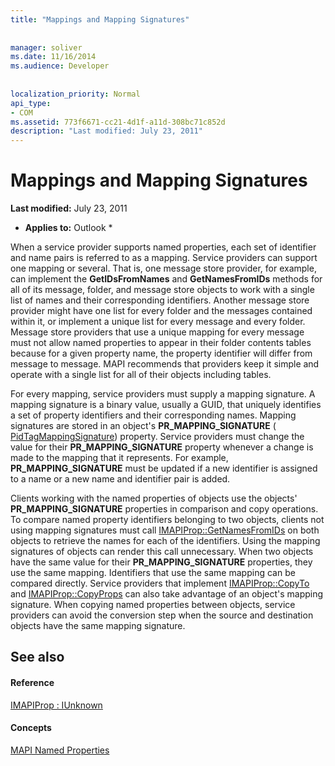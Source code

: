 ```yaml
---
title: "Mappings and Mapping Signatures"
 
 
manager: soliver
ms.date: 11/16/2014
ms.audience: Developer
 
 
localization_priority: Normal
api_type:
- COM
ms.assetid: 773f6671-cc21-4d1f-a11d-308bc71c852d
description: "Last modified: July 23, 2011"
---
```


# Mappings and Mapping Signatures

 **Last modified:** July 23, 2011 
  
 * **Applies to:** Outlook * 
  
When a service provider supports named properties, each set of identifier and name pairs is referred to as a mapping. Service providers can support one mapping or several. That is, one message store provider, for example, can implement the **GetIDsFromNames** and **GetNamesFromIDs** methods for all of its message, folder, and message store objects to work with a single list of names and their corresponding identifiers. Another message store provider might have one list for every folder and the messages contained within it, or implement a unique list for every message and every folder. Message store providers that use a unique mapping for every message must not allow named properties to appear in their folder contents tables because for a given property name, the property identifier will differ from message to message. MAPI recommends that providers keep it simple and operate with a single list for all of their objects including tables. 
  
For every mapping, service providers must supply a mapping signature. A mapping signature is a binary value, usually a GUID, that uniquely identifies a set of property identifiers and their corresponding names. Mapping signatures are stored in an object's **PR_MAPPING_SIGNATURE** ( [PidTagMappingSignature](pidtagmappingsignature-canonical-property.md)) property. Service providers must change the value for their **PR_MAPPING_SIGNATURE** property whenever a change is made to the mapping that it represents. For example, **PR_MAPPING_SIGNATURE** must be updated if a new identifier is assigned to a name or a new name and identifier pair is added. 
  
Clients working with the named properties of objects use the objects' **PR_MAPPING_SIGNATURE** properties in comparison and copy operations. To compare named property identifiers belonging to two objects, clients not using mapping signatures must call [IMAPIProp::GetNamesFromIDs](imapiprop-getnamesfromids.md) on both objects to retrieve the names for each of the identifiers. Using the mapping signatures of objects can render this call unnecessary. When two objects have the same value for their **PR_MAPPING_SIGNATURE** properties, they use the same mapping. Identifiers that use the same mapping can be compared directly. Service providers that implement [IMAPIProp::CopyTo](imapiprop-copyto.md) and [IMAPIProp::CopyProps](imapiprop-copyprops.md) can also take advantage of an object's mapping signature. When copying named properties between objects, service providers can avoid the conversion step when the source and destination objects have the same mapping signature. 
  
## See also

#### Reference

[IMAPIProp : IUnknown](imapipropiunknown.md)
#### Concepts

[MAPI Named Properties](mapi-named-properties.md)

